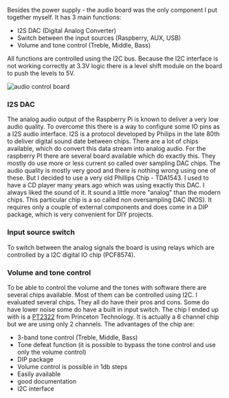 Besides the power supply - the audio board was the only component I put together myself. It has 3 main functions:

- I2S DAC (Digital Analog Converter) 
- Switch between the input sources (Raspberry, AUX, USB)
- Volume and tone control (Treble, Middle, Bass)

All functions are controlled using the I2C bus. Because the I2C interface is not working correctly at 3.3V logic there is a level shift module on the board to push the levels to 5V.

![audio control board](https://github.com/thk4711/raspiradio/blob/master/schematics/audio-board.png)

### I2S DAC
The analog audio output of the Raspberry Pi is known to deliver a very low audio quality. To overcome this there is a way to configure some IO pins as a I2S audio interface. I2S is a protocol developed by Philips in the late 80th to deliver digital sound date between chips. There are a lot of chips available, which do convert this data stream into analog audio. For the raspberry PI there are several board available which do exactly this. They mostly do use more or less current so called over sampling DAC chips. The audio quality is mostly very good and there is nothing wrong using one of these. But I decided to use a very old Phillips Chip - TDA1543. I used to have a CD player many years ago which was using exactly this DAC. I always liked the sound of it. It sound a little more "analog" than the modern chips. This particular chip is a so called non oversampling DAC (NOS). It requires only a couple of external components and does come in a DIP package, which is very convenient for DIY projects.

### Input source switch
To switch between the analog signals the board is using relays which are controlled by a I2C digital IO chip (PCF8574).

### Volume and tone control
To be able to control the volume and the tones with software there are several chips available. Most of them can be controlled using I2C. I evaluated several chips. They all do have their pros and cons. Some do have lower noise some do have a built in input switch. The chip I ended up with is a [PT2322](http://labkit.ru/userfiles/file/documentation/Audioprocessor/pt2322.pdf) from Princeton Technology. It is actually a 6 channel chip but we are using only 2 channels. The advantages of the chip are:
- 3-band tone control (Treble, Middle, Bass)
- Tone defeat function (it is possible to bypass the tone control and use only the volume control)
- DIP package 
- Volume control is possible in 1db steps
- Easily available
- good documentation
- I2C interface  